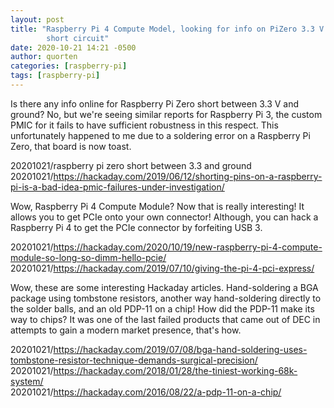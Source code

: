 ```yaml
---
layout: post
title: "Raspberry Pi 4 Compute Model, looking for info on PiZero 3.3 V
        short circuit"
date: 2020-10-21 14:21 -0500
author: quorten
categories: [raspberry-pi]
tags: [raspberry-pi]
---
```


Is there any info online for Raspberry Pi Zero short between 3.3 V and
ground?  No, but we're seeing similar reports for Raspberry Pi 3, the
custom PMIC for it fails to have sufficient robustness in this
respect.  This unfortunately happened to me due to a soldering error
on a Raspberry Pi Zero, that board is now toast.

20201021/raspberry pi zero short between 3.3 and ground  
20201021/https://hackaday.com/2019/06/12/shorting-pins-on-a-raspberry-pi-is-a-bad-idea-pmic-failures-under-investigation/

Wow, Raspberry Pi 4 Compute Module?  Now that is really interesting!
It allows you to get PCIe onto your own connector!  Although, you can
hack a Raspberry Pi 4 to get the PCIe connector by forfeiting USB 3.

20201021/https://hackaday.com/2020/10/19/new-raspberry-pi-4-compute-module-so-long-so-dimm-hello-pcie/  
20201021/https://hackaday.com/2019/07/10/giving-the-pi-4-pci-express/

Wow, these are some interesting Hackaday articles.  Hand-soldering a
BGA package using tombstone resistors, another way hand-soldering
directly to the solder balls, and an old PDP-11 on a chip!  How did
the PDP-11 make its way to chips?  It was one of the last failed
products that came out of DEC in attempts to gain a modern market
presence, that's how.

<!-- more -->

20201021/https://hackaday.com/2019/07/08/bga-hand-soldering-uses-tombstone-resistor-technique-demands-surgical-precision/  
20201021/https://hackaday.com/2018/01/28/the-tiniest-working-68k-system/  
20201021/https://hackaday.com/2016/08/22/a-pdp-11-on-a-chip/
